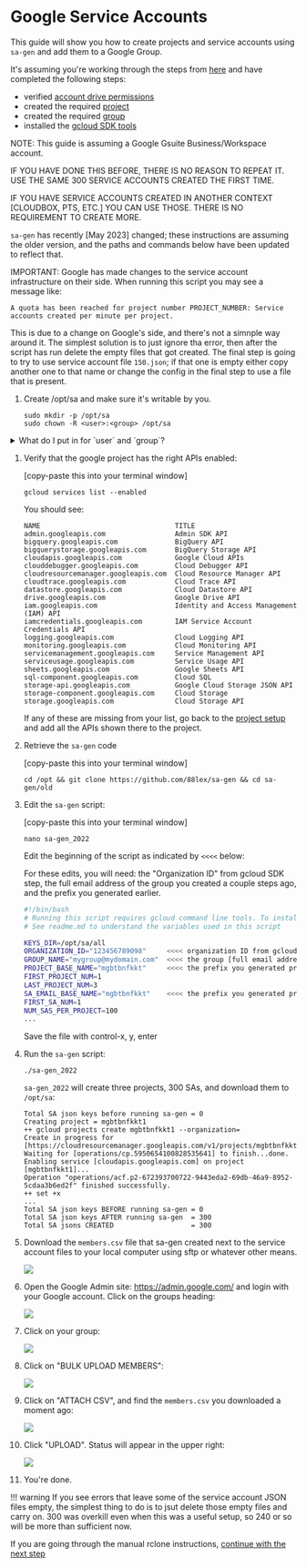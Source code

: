 # Google Service Accounts

This guide will show you how to create projects and service accounts using `sa-gen` and add them to a Google Group.

It's assuming you're working through the steps from [here](rclone-manual.md) and have completed the following steps:

- verified [account drive permissions](google-account-perms.md)
- created the required [project](google-project-setup.md)
- created the required [group](google-group-setup.md)
- installed the [gcloud SDK tools](google-gcloud-tools-install.md)

NOTE: This guide is assuming a Google Gsuite Business/Workspace account.

IF YOU HAVE DONE THIS BEFORE, THERE IS NO REASON TO REPEAT IT. USE THE SAME 300 SERVICE ACCOUNTS CREATED THE FIRST TIME.

IF YOU HAVE SERVICE ACCOUNTS CREATED IN ANOTHER CONTEXT [CLOUDBOX, PTS, ETC.]  YOU CAN USE THOSE.  THERE IS NO REQUIREMENT TO CREATE MORE.

`sa-gen` has recently [May 2023] changed; these instructions are assuming the older version, and the paths and commands below have been updated to reflect that.

IMPORTANT: Google has made changes to the service account infrastructure on their side.  When running this script you may see a message like:
```
A quota has been reached for project number PROJECT_NUMBER: Service accounts created per minute per project.
```
This is due to a change on Google's side, and there's not a simnple way around it.  The simplest solution is to just ignore tha error, then after the script has run delete the empty files that got created.  The final step is going to try to use service account file `150.json`; if that one is empty either copy another one to that name or change the config in the final step to use a file that is present.

1. Create /opt/sa and make sure it's writable by you.

    ```shell
    sudo mkdir -p /opt/sa
    sudo chown -R <user>:<group> /opt/sa
    ```

<details>
<summary>What do I put in for `user` and `group`?</summary>
<br />
Enter the user name that you entered in `accounts.yml`; group is the same as the user.

Don't enter the `<` and `>`.

```text
---
user:
    name: seed #   <<< THIS VALUE
...
```

You can also run `id` to get this information:

```shell
~ id
uid=1000(marco) gid=1000(marco) groups=1000(marco),...
            ^<user>         ^<group>
```

</details>

1. Verify that the google project has the right APIs enabled:

    [copy-paste this into your terminal window]

    ```shell
    gcloud services list --enabled
    ```

    You should see:

    ```text
    NAME                                 TITLE
    admin.googleapis.com                 Admin SDK API
    bigquery.googleapis.com              BigQuery API
    bigquerystorage.googleapis.com       BigQuery Storage API
    cloudapis.googleapis.com             Google Cloud APIs
    clouddebugger.googleapis.com         Cloud Debugger API
    cloudresourcemanager.googleapis.com  Cloud Resource Manager API
    cloudtrace.googleapis.com            Cloud Trace API
    datastore.googleapis.com             Cloud Datastore API
    drive.googleapis.com                 Google Drive API
    iam.googleapis.com                   Identity and Access Management (IAM) API
    iamcredentials.googleapis.com        IAM Service Account Credentials API
    logging.googleapis.com               Cloud Logging API
    monitoring.googleapis.com            Cloud Monitoring API
    servicemanagement.googleapis.com     Service Management API
    serviceusage.googleapis.com          Service Usage API
    sheets.googleapis.com                Google Sheets API
    sql-component.googleapis.com         Cloud SQL
    storage-api.googleapis.com           Google Cloud Storage JSON API
    storage-component.googleapis.com     Cloud Storage
    storage.googleapis.com               Cloud Storage API
    ```

    If any of these are missing from your list, go back to the [project setup](google-project-setup.md) and add all the APIs shown there to the project.

2. Retrieve the `sa-gen` code

    [copy-paste this into your terminal window]

    ```shell
    cd /opt && git clone https://github.com/88lex/sa-gen && cd sa-gen/old
    ```

3. Edit the `sa-gen` script:

    [copy-paste this into your terminal window]

    ```shell
    nano sa-gen_2022
    ```

    Edit the beginning of the script as indicated by `<<<<` below:

    For these edits, you will need: the "Organization ID" from gcloud SDK step, the full email address of the group you created a couple steps ago, and the prefix you generated earlier.

    ```bash
    #!/bin/bash
    # Running this script requires gcloud command line tools. To install go to https://cloud.google.com/sdk/docs/quickstarts
    # See readme.md to understand the variables used in this script

    KEYS_DIR=/opt/sa/all
    ORGANIZATION_ID="123456789098"     <<<< organization ID from gcloud SDK step
    GROUP_NAME="mygroup@mydomain.com"  <<<< the group [full email address as shown] you created previously
    PROJECT_BASE_NAME="mgbtbnfkkt"     <<<< the prefix you generated previously
    FIRST_PROJECT_NUM=1
    LAST_PROJECT_NUM=3
    SA_EMAIL_BASE_NAME="mgbtbnfkkt"    <<<< the prefix you generated previously
    FIRST_SA_NUM=1
    NUM_SAS_PER_PROJECT=100
    ...
    ```

    Save the file with control-x, y, enter

4. Run the `sa-gen` script:

    ```shell
    ./sa-gen_2022
    ```

    `sa-gen_2022` will create three projects, 300 SAs, and download them to `/opt/sa`:

    ```text
    Total SA json keys before running sa-gen = 0
    Creating project = mgbtbnfkkt1
    ++ gcloud projects create mgbtbnfkkt1 --organization=
    Create in progress for [https://cloudresourcemanager.googleapis.com/v1/projects/mgbtbnfkkt1].
    Waiting for [operations/cp.5950654100828535641] to finish...done.
    Enabling service [cloudapis.googleapis.com] on project [mgbtbnfkkt1]...
    Operation "operations/acf.p2-672393700722-9443eda2-69db-46a9-8952-5cdaa3b6ed2f" finished successfully.
    ++ set +x
    ...
    Total SA json keys BEFORE running sa-gen = 0
    Total SA json keys AFTER running sa-gen  = 300
    Total SA jsons CREATED                   = 300
    ```

5. Download the `members.csv` file that sa-gen created next to the service account files to your local computer using sftp or whatever other means.

    ![](../images/google-service-account/01-all-members.png)

6. Open the Google Admin site: <https://admin.google.com/> and login with your Google account.  Click on the groups heading:

    ![](../images/google-service-account/02-admin-top-level.png)

7. Click on your group:

    ![](../images/google-service-account/03-group-list.png)

8. Click on "BULK UPLOAD MEMBERS":

    ![](../images/google-service-account/04-bulk-upload.png)

9. Click on "ATTACH CSV", and find the `members.csv` you downloaded a moment ago:

    ![](../images/google-service-account/05-select-CSV.png)

10. Click "UPLOAD".  Status will appear in the upper right:

    ![](../images/google-service-account/06-choose-csv.png)

11. You're done.

!!! warning
    If you see errors that leave some of the service account JSON files empty, the simplest thing to do is to jsut delete those empty files and carry on.  300 was overkill even when this was a useful setup, so 240 or so will be more than sufficient now.

If you are going through the manual rclone instructions, [continue with the next step](rclone-manual.md#step-7-create-shared-drives-and-related-infrastructure)

